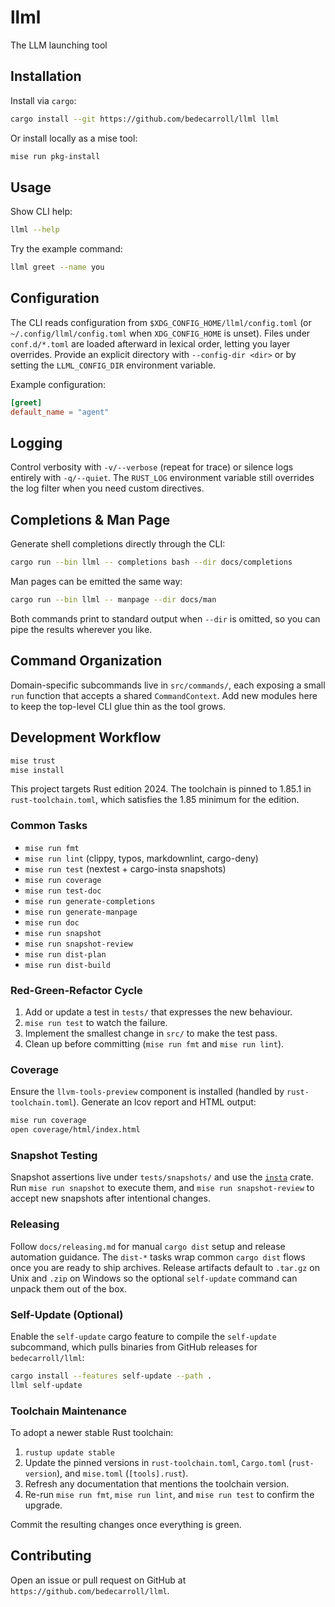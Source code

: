 # llml

The LLM launching tool

## Installation

Install via `cargo`:

```bash
cargo install --git https://github.com/bedecarroll/llml llml
```

Or install locally as a mise tool:

```bash
mise run pkg-install
```

## Usage

Show CLI help:

```bash
llml --help
```

Try the example command:

```bash
llml greet --name you
```

## Configuration

The CLI reads configuration from `$XDG_CONFIG_HOME/llml/config.toml` (or `~/.config/llml/config.toml` when `XDG_CONFIG_HOME` is unset). Files under `conf.d/*.toml` are loaded afterward in lexical order, letting you layer overrides. Provide an explicit directory with `--config-dir <dir>` or by setting the `LLML_CONFIG_DIR` environment variable.

Example configuration:

```toml
[greet]
default_name = "agent"
```

## Logging

Control verbosity with `-v/--verbose` (repeat for trace) or silence logs entirely with `-q/--quiet`. The `RUST_LOG` environment variable still overrides the log filter when you need custom directives.

## Completions & Man Page

Generate shell completions directly through the CLI:

```bash
cargo run --bin llml -- completions bash --dir docs/completions
```

Man pages can be emitted the same way:

```bash
cargo run --bin llml -- manpage --dir docs/man
```

Both commands print to standard output when `--dir` is omitted, so you can pipe the results wherever you like.

## Command Organization

Domain-specific subcommands live in `src/commands/`, each exposing a small `run` function that accepts a shared `CommandContext`. Add new modules here to keep the top-level CLI glue thin as the tool grows.

## Development Workflow

```bash
mise trust
mise install
```

This project targets Rust edition 2024. The toolchain is pinned to 1.85.1 in `rust-toolchain.toml`, which satisfies the 1.85 minimum for the edition.

### Common Tasks

- `mise run fmt`
- `mise run lint` (clippy, typos, markdownlint, cargo-deny)
- `mise run test` (nextest + cargo-insta snapshots)
- `mise run coverage`
- `mise run test-doc`
- `mise run generate-completions`
- `mise run generate-manpage`
- `mise run doc`
- `mise run snapshot`
- `mise run snapshot-review`
- `mise run dist-plan`
- `mise run dist-build`

### Red-Green-Refactor Cycle

1. Add or update a test in `tests/` that expresses the new behaviour.
2. `mise run test` to watch the failure.
3. Implement the smallest change in `src/` to make the test pass.
4. Clean up before committing (`mise run fmt` and `mise run lint`).

### Coverage

Ensure the `llvm-tools-preview` component is installed (handled by `rust-toolchain.toml`).
Generate an lcov report and HTML output:

```bash
mise run coverage
open coverage/html/index.html
```

### Snapshot Testing

Snapshot assertions live under `tests/snapshots/` and use the [`insta`](https://crates.io/crates/insta) crate. Run `mise run snapshot` to execute them, and `mise run snapshot-review` to accept new snapshots after intentional changes.

### Releasing

Follow `docs/releasing.md` for manual `cargo dist` setup and release automation guidance. The `dist-*` tasks wrap common `cargo dist` flows once you are ready to ship archives.
Release artifacts default to `.tar.gz` on Unix and `.zip` on Windows so the optional `self-update` command can unpack them out of the box.

### Self-Update (Optional)

Enable the `self-update` cargo feature to compile the `self-update` subcommand, which pulls binaries from GitHub releases for `bedecarroll/llml`:

```bash
cargo install --features self-update --path .
llml self-update
```

### Toolchain Maintenance

To adopt a newer stable Rust toolchain:

1. `rustup update stable`
2. Update the pinned versions in `rust-toolchain.toml`, `Cargo.toml` (`rust-version`), and `mise.toml` (`[tools].rust`).
3. Refresh any documentation that mentions the toolchain version.
4. Re-run `mise run fmt`, `mise run lint`, and `mise run test` to confirm the upgrade.

Commit the resulting changes once everything is green.

## Contributing

Open an issue or pull request on GitHub at `https://github.com/bedecarroll/llml`.

